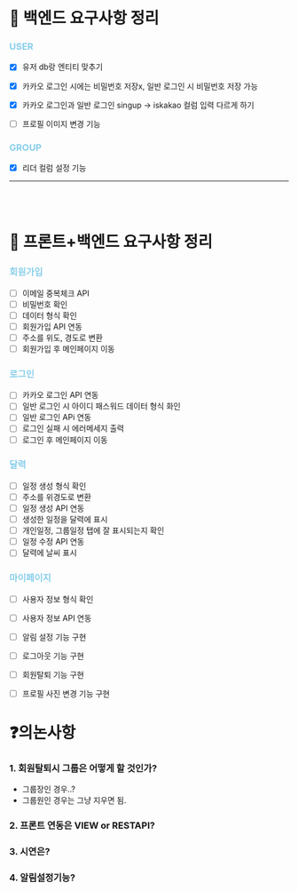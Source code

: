 # 📒 백엔드 요구사항 정리


### <span style = "color:skyblue">USER</span>
- [x] 유저 db랑 엔티티 맞추기
- [x] 카카오 로그인 시에는 비밀번호 저장x, 일반 로그인 시 비밀번호 저장 가능
- [x] 카카오 로그인과 일반 로그인 singup -> iskakao 컬럼 입력 다르게 하기
- [ ] 프로필 이미지 변경 기능


### <span style = "color:skyblue">GROUP</span>
- [x] 리더 컬럼 설정 기능
---
<br>
<br>

# 📒 프론트+백엔드 요구사항 정리

### <span style = "color:skyblue">회원가입</span>
- [ ] 이메일 중복체크 API
- [ ] 비밀번호 확인
- [ ] 데이터 형식 확인
- [ ] 회원가입 API 연동
- [ ] 주소를 위도, 경도로 변환
- [ ] 회원가입 후 메인페이지 이동

### <span style = "color:skyblue">로그인</span>
- [ ] 카카오 로그인 API 연동
- [ ] 일반 로그인 시 아이디 패스워드 데이터 형식 화인
- [ ] 일반 로그인 APi 연동
- [ ] 로그인 실패 시 에러메세지 출력
- [ ] 로그인 후 메인페이지 이동

### <span style = "color:skyblue">달력</span>
- [ ] 일정 생성 형식 확인
- [ ] 주소를 위경도로 변환
- [ ] 일정 생성 API 연동
- [ ] 생성한 일정을 달력에 표시
- [ ] 개인일정, 그룹일정 탭에 잘 표시되는지 확인
- [ ] 일정 수정 API 연동
- [ ] 달력에 날씨 표시

### <span style = "color:skyblue">마이페이지</span>
- [ ] 사용자 정보 형식 확인
- [ ] 사용자 정보 API 연동
- [ ] 알림 설정 기능 구현
- [ ] 로그아웃 기능 구현
- [ ] 회원탈퇴 기능 구현
- [ ] 프로필 사진 변경 기능 구현


# ❓의논사항
### 1. 회원탈퇴시 그룹은 어떻게 할 것인가?
- 그룹장인 경우..?
- 그룹원인 경우는 그냥 지우면 됨.
### 2. 프론트 연동은 VIEW or RESTAPI?
### 3. 시연은?
### 4. 알림설정기능?